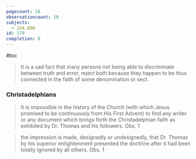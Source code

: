 ```yaml
---
pagecount: 18
observationcount: 10
subjects:
  - 144,000
id: 179
completion: 0
---
```

#toc

>It is a sad fact that many persons not being able to discriminate between truth and error, reject both because they happen to be thus connected in the faith of some denomination or sect.

### Christadelphians
>It is impossible in the history of the Church (with which Jesus promised to be continuously from His First Advent) to find any writer or any document which brings forth the Christadelphian faith as exhibited by Dr. Thomas and his followers.
>Obs. 1

>the impression is made, designedly or undesignedly, that Dr. Thomas by his superior enlightenment presented the doctrine after it had been totally ignored by all others.
>Obs. 1





